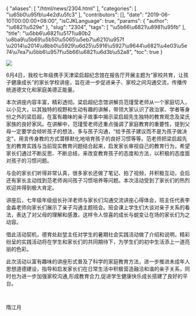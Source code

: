 {
    "aliases": [
        "/html/news/2304.html"
    ],
    "categories": [
        "\u65b0\u95fb\u4e2d\u5fc3"
    ],
    "contributors": [],
    "date": "2019-06-10T00:00:00+08:00",
    "isCJKLanguage": true,
    "params": {
        "author": "\u6821\u529e"
    },
    "slug": "2304",
    "tags": [
        "\u5b66\u6821\u8981\u95fb"
    ],
    "title": "\u5bb6\u6821\u5171\u80b2 \u8ba9\u5b69\u5b50\u5065\u5eb7\u6210\u957f \u2014\u2014\u8bb0\u5929\u6d25\u5916\u5927\u9644\u6821\u4e03\u5e74\u7ea7\u5bb6\u957f\u5b66\u6821\u6d3b\u52a8",
    "toc": true
}

![](https://cdn.tfls.online/mirror/full/0644f05b616afc77a902e10941c5e2a942e513c5.jpg)







6月4日，我校七年级携手天津梁启超纪念馆在报告厅开展主题为“家校共育，让孩子健康成长”的家长学校讲座，旨在进一步促进亲子、家校之间沟通交流，传播传统道德文化和家庭美德正能量。




本次讲座内容丰富，精彩透彻。梁启超纪念馆讲解员范瑾莹老师从一个家庭切入，以小见大，以其独特的视野和生动有趣的讲解，带领大家认识了政治家、学者等身份之外的梁启超，在富有趣味的亲子故事中揭示梁启超先生独特的教育观念及梁氏家族的良好家风。在讲解中，范瑾莹老师还重点强调了家庭教育的重要性，提到父母一定要学会倾听孩子的想法，多与孩子沟通，“给予孩子建议而不是为孩子做决定”，用言传身教的方式潜移默化地培育孩子的良好习惯等等。范老师把梁启超先生的教育实践与当前现实教育问题结合起来，启发家长审视自己的教育行为，希望家长们通过不断反思、不断总结，来改变教育孩子的态度和方法，以积极的态度面对孩子的习惯问题。




与会的家长们听得非常认真，很多家长还做了笔记、拍了视频，并积极互动，会后还有家长主动找到范老师询问孩子习惯培养等问题。本次活动受到了家长们的热烈欢迎并得到极大肯定。




讲座后，七年级年级组长孙洋老师与家长们沟通交流讲座心得体会，班主任代表李金淼老师向家长们展示了亲子沟通主题班会。班会课上学生们大谈对亲子关系的看法，表达了对父母的理解和感激，这样令人惊喜的成长与蜕变让在场的家长们为之动容。




借此活动契机，德育处赵堃主任对学生的暑期社会实践活动做了介绍和说明，精彩纷呈的实践活动将在学生和家长们的共同期待下，为学生们的初中生活添上一道亮丽的色彩。




此次活动以富有趣味的讲座形式普及了科学的家庭教育方法，进一步推进未成年人思想道德建设，指导和启发家长们在日常生活中积极营造融洽和谐的亲子关系，同时也为进一步加强家校沟通,形成教育合力,促进学生健康快乐成长搭建了良好的平台。




  
 



隋江月




  
 


